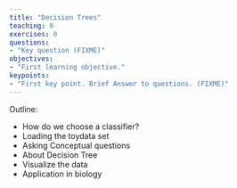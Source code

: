```yaml
---
title: "Decision Trees"
teaching: 0
exercises: 0
questions:
- "Key question (FIXME)"
objectives:
- "First learning objective."
keypoints:
- "First key point. Brief Answer to questions. (FIXME)"
---
```

Outline:

- How do we choose a classifier?
- Loading the toydata set
- Asking Conceptual questions
- About Decision Tree
- Visualize the data
- Application in biology
